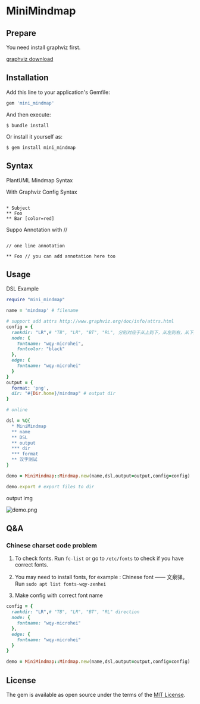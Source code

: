 # MiniMindmap

## Prepare

You need install graphviz first.

[graphviz download](http://www.graphviz.org/download/)

## Installation

Add this line to your application's Gemfile:

```ruby
gem 'mini_mindmap'
```

And then execute:

    $ bundle install

Or install it yourself as:

    $ gem install mini_mindmap

## Syntax

PlantUML Mindmap Syntax

With Graphviz Config Syntax

```

* Subject
** Foo
** Bar [color=red] 

```

Suppo Annotation with //

```

// one line annotation

** Foo // you can add annotation here too

```

## Usage

DSL Example

```ruby
require "mini_mindmap"

name = 'mindmap' # filename

# support add attrs http://www.graphviz.org/doc/info/attrs.html
config = {
  rankdir: "LR",# "TB", "LR", "BT", "RL", 分别对应于从上到下，从左到右，从下到上和从右到左绘制的有向图
  node: {
    fontname: "wqy-microhei",
    fontcolor: "black"
  },
  edge: {
    fontname: "wqy-microhei"
  }
}
output = {
  format: 'png',
  dir: "#{Dir.home}/mindmap" # output dir
}

# online

dsl = %Q{
  * MiniMindmap
  ** name
  ** DSL
  ** output
  *** dir
  *** format
  ** 汉字测试
}

demo = MiniMindmap::Mindmap.new(name,dsl,output=output,config=config)

demo.export # export files to dir

```
output img

![demo.png](https://wx2.sbimg.cn/2020/07/16/CiWr6.png)

## Q&A

### Chinese charset code problem

1. To check fonts. Run `fc-list` or go to `/etc/fonts` to check if you have correct fonts.

2. You may need to install fonts, for example : Chinese font —— 文泉驿。 Run `sudo apt list fonts-wqy-zenhei`
3. Make config with correct font name

> 
```ruby
config = {
  rankdir: "LR",# "TB", "LR", "BT", "RL" direction
  node: {
    fontname: "wqy-microhei"
  },
  edge: {
    fontname: "wqy-microhei"
  }
}

demo = MiniMindmap::Mindmap.new(name,dsl,output=output,config=config)

```
## License

The gem is available as open source under the terms of the [MIT License](https://opensource.org/licenses/MIT).
